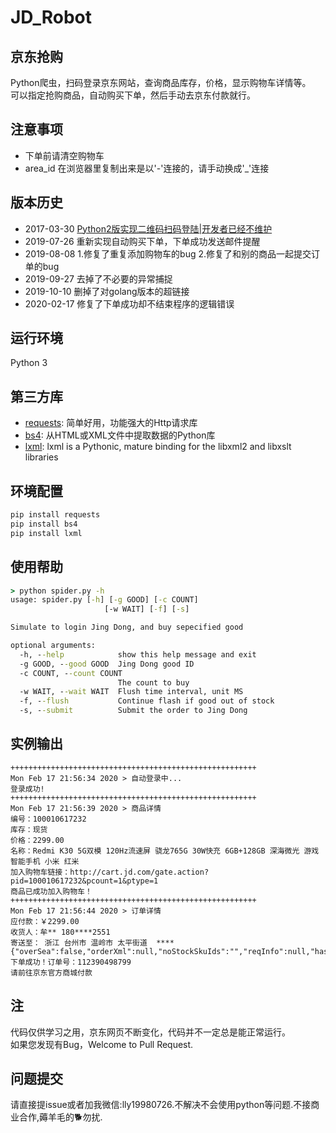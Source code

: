 # JD_Robot

## 京东抢购
Python爬虫，扫码登录京东网站，查询商品库存，价格，显示购物车详情等。<br/>
可以指定抢购商品，自动购买下单，然后手动去京东付款就行。

## 注意事项
+ 下单前请清空购物车
+ area_id 在浏览器里复制出来是以'-'连接的，请手动换成'_'连接

## 版本历史
+ 2017-03-30 [Python2版实现二维码扫码登陆|开发者已经不维护](https://github.com/Adyzng/jd-autobuy)
+ 2019-07-26 重新实现自动购买下单，下单成功发送邮件提醒
+ 2019-08-08 1.修复了重复添加购物车的bug  2.修复了和别的商品一起提交订单的bug
+ 2019-09-27 去掉了不必要的异常捕捉
+ 2019-10-10 删掉了对golang版本的超链接
+ 2020-02-17 修复了下单成功却不结束程序的逻辑错误


## 运行环境
Python 3


## 第三方库
- [requests][1]: 简单好用，功能强大的Http请求库
- [bs4][2]: 从HTML或XML文件中提取数据的Python库
- [lxml][2]: lxml is a Pythonic, mature binding for the libxml2 and libxslt libraries



## 环境配置
``` Python
pip install requests
pip install bs4
pip install lxml
```


## 使用帮助
``` cmd
> python spider.py -h
usage: spider.py [-h] [-g GOOD] [-c COUNT]
                     [-w WAIT] [-f] [-s]

Simulate to login Jing Dong, and buy sepecified good

optional arguments:
  -h, --help            show this help message and exit
  -g GOOD, --good GOOD  Jing Dong good ID
  -c COUNT, --count COUNT
                        The count to buy
  -w WAIT, --wait WAIT  Flush time interval, unit MS
  -f, --flush           Continue flash if good out of stock
  -s, --submit          Submit the order to Jing Dong
```

## 实例输出
``` python3 spider.py
+++++++++++++++++++++++++++++++++++++++++++++++++++++++
Mon Feb 17 21:56:34 2020 > 自动登录中... 
登录成功!
+++++++++++++++++++++++++++++++++++++++++++++++++++++++
Mon Feb 17 21:56:39 2020 > 商品详情
编号：100010617232
库存：现货
价格：2299.00
名称：Redmi K30 5G双模 120Hz流速屏 骁龙765G 30W快充 6GB+128GB 深海微光 游戏智能手机 小米 红米
加入购物车链接：http://cart.jd.com/gate.action?pid=100010617232&pcount=1&ptype=1
商品已成功加入购物车！
+++++++++++++++++++++++++++++++++++++++++++++++++++++++
Mon Feb 17 21:56:44 2020 > 订单详情
应付款：￥2299.00
收货人：牟** 180****2551
寄送至： 浙江 台州市 温岭市 太平街道  ****
{"overSea":false,"orderXml":null,"noStockSkuIds":"","reqInfo":null,"hasJxj":false,"addedServiceList":null,"cartXml":null,"sign":null,"pin":"jd_5e7c70b95c7bb","needCheckCode":false,"success":true,"resultCode":0,"orderId":112390498799,"submitSkuNum":1,"deductMoneyFlag":0,"goJumpOrderCenter":false,"payInfo":null,"scaleSkuInfoListVO":null,"purchaseSkuInfoListVO":null,"noSupportHomeServiceSkuList":null,"msgMobile":null,"addressVO":null,"msgUuid":null,"message":null}
下单成功！订单号：112390498799
请前往京东官方商城付款
```

## 注
代码仅供学习之用，京东网页不断变化，代码并不一定总是能正常运行。<br/>
如果您发现有Bug，Welcome to Pull Request.
## 问题提交
请直接提issue或者加我微信:lly19980726.不解决不会使用python等问题.不接商业合作,薅羊毛的🐕勿扰.


[1]: http://docs.python-requests.org
[2]: https://www.crummy.com/software/BeautifulSoup

